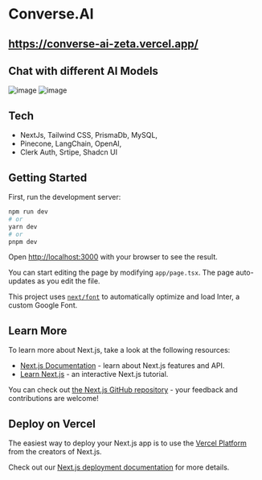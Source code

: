 # Converse.AI  
## https://converse-ai-zeta.vercel.app/
## Chat with different AI Models
![image](https://github.com/aniketsinha5552/converse.ai/assets/104712880/c3dbb27d-fbe7-4576-95c1-bfeacf5cf234)
![image](https://github.com/aniketsinha5552/converse.ai/assets/104712880/d0aa0852-7d74-41e2-bc1e-16358b10f77f)


## Tech
- NextJs, Tailwind CSS, PrismaDb, MySQL,
- Pinecone, LangChain, OpenAI,
- Clerk Auth, Srtipe, Shadcn UI




## Getting Started

First, run the development server:

```bash
npm run dev
# or
yarn dev
# or
pnpm dev
```

Open [http://localhost:3000](http://localhost:3000) with your browser to see the result.

You can start editing the page by modifying `app/page.tsx`. The page auto-updates as you edit the file.

This project uses [`next/font`](https://nextjs.org/docs/basic-features/font-optimization) to automatically optimize and load Inter, a custom Google Font.

## Learn More

To learn more about Next.js, take a look at the following resources:

- [Next.js Documentation](https://nextjs.org/docs) - learn about Next.js features and API.
- [Learn Next.js](https://nextjs.org/learn) - an interactive Next.js tutorial.

You can check out [the Next.js GitHub repository](https://github.com/vercel/next.js/) - your feedback and contributions are welcome!

## Deploy on Vercel

The easiest way to deploy your Next.js app is to use the [Vercel Platform](https://vercel.com/new?utm_medium=default-template&filter=next.js&utm_source=create-next-app&utm_campaign=create-next-app-readme) from the creators of Next.js.

Check out our [Next.js deployment documentation](https://nextjs.org/docs/deployment) for more details.
